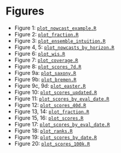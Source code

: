# Figures
- Figure 1: [`plot_nowcast_example.R`](https://github.com/dwolffram/hospitalization-nowcast-hub-evaluation-new/blob/main/code/visualization/plot_nowcast_example.R)
- Figure 2: [`plot_fraction.R`](https://github.com/dwolffram/hospitalization-nowcast-hub-evaluation-new/blob/main/code/visualization/plot_fraction.R)
- Figure 3: [`plot_ensemble_intuition.R`](https://github.com/dwolffram/hospitalization-nowcast-hub-evaluation-new/blob/main/code/visualization/plot_ensemble_intuition.R)
- Figure 4, 5: [`plot_nowcasts_by_horizon.R`](https://github.com/dwolffram/hospitalization-nowcast-hub-evaluation-new/blob/main/code/visualization/plot_nowcasts_by_horizon.R)
- Figure 6: [`plot_wis.R`](https://github.com/dwolffram/hospitalization-nowcast-hub-evaluation-new/blob/main/code/visualization/plot_wis.R)
- Figure 7: [`plot_coverage.R`](https://github.com/dwolffram/hospitalization-nowcast-hub-evaluation-new/blob/main/code/visualization/plot_coverage.R)
- Figure 8: [`plot_scores_7d.R`](https://github.com/dwolffram/hospitalization-nowcast-hub-evaluation-new/blob/main/code/visualization/plot_scores_7d.R)
- Figure 9a: [`plot_saxony.R`](https://github.com/dwolffram/hospitalization-nowcast-hub-evaluation-new/blob/main/code/visualization/plot_saxony.R)
- Figure 9b: [`plot_bremen.R`](https://github.com/dwolffram/hospitalization-nowcast-hub-evaluation-new/blob/main/code/visualization/plot_bremen.R)
- Figure 9c, 9d: [`plot_easter.R`](https://github.com/dwolffram/hospitalization-nowcast-hub-evaluation-new/blob/main/code/visualization/plot_easter.R)
- Figure 10: [`plot_scores_updated.R`](https://github.com/dwolffram/hospitalization-nowcast-hub-evaluation-new/blob/main/code/visualization/plot_scores_updated.R)
- Figure 11: [`plot_scores_by_eval_date.R`](https://github.com/dwolffram/hospitalization-nowcast-hub-evaluation-new/blob/main/code/visualization/plot_scores_by_eval_date.R)
- Figure 12: [`plot_scores_40d.R`](https://github.com/dwolffram/hospitalization-nowcast-hub-evaluation-new/blob/main/code/visualization/plot_scores_40d.R)
- Figure 13, 14: [`plot_fraction.R`](https://github.com/dwolffram/hospitalization-nowcast-hub-evaluation-new/blob/main/code/visualization/plot_fraction.R)
- Figure 15, 16: [`plot_scores.R`](https://github.com/dwolffram/hospitalization-nowcast-hub-evaluation-new/blob/main/code/visualization/plot_scores.R)
- Figure 17: [`plot_scores_by_eval_date.R`](https://github.com/dwolffram/hospitalization-nowcast-hub-evaluation-new/blob/main/code/visualization/plot_scores_by_eval_date.R)
- Figure 18: [`plot_ranks.R`](https://github.com/dwolffram/hospitalization-nowcast-hub-evaluation-new/blob/main/code/visualization/plot_ranks.R)
- Figure 19: [`plot_scores_by_date.R`](https://github.com/dwolffram/hospitalization-nowcast-hub-evaluation-new/blob/main/code/visualization/plot_scores_by_date.R)
- Figure 20: [`plot_scores_100k.R`](https://github.com/dwolffram/hospitalization-nowcast-hub-evaluation-new/blob/main/code/visualization/plot_scores_100k.R)
